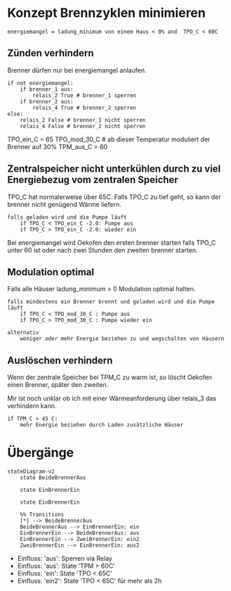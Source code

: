 # Konzept Brennzyklen minimieren
```
energiemangel = ladung_minimum von einem Haus < 0% and  TPO_C < 60C
```
## Zünden verhindern
Brenner dürfen nur bei energiemangel anlaufen.
```
if not energiemangel:
    if brenner_1 aus:
        relais_2 True # brenner_1 sperren
    if brenner_2 aus:
        relais_4 True # brenner_2 sperren
else:
    relais_2 False # brenner_1 nicht sperren
    relais_4 False # brenner_2 nicht sperren
```
TPO_ein_C = 65
TPO_mod_30_C # ab dieser Temperatur moduliert der Brenner auf 30%
TPM_aus_C = 60

## Zentralspeicher nicht unterkühlen durch zu viel Energiebezug vom zentralen Speicher

TPO_C hat normalerweise über 65C. Falls TPO_C zu tief geht, so kann der brenner nicht genügend Wärme liefern.
```
falls geladen wird und die Pumpe läuft
    if TPO_C < TPO_ein_C -2.0: Pumpe aus
    if TPO_C > TPO_ein_C -2.0: wieder ein
```
Bei energiemangel wird Oekofen den ersten brenner starten falls TPO_C unter 60 ist oder nach zwei Stunden den zweiten brenner starten.

## Modulation optimal
Falls alle Häuser ladung_minimum > 0
Modulation optimal halten.
```
falls mindestens ein Brenner brennt und geladen wird und die Pumpe läuft
    if TPO_C < TPO_mod_30_C : Pumpe aus
    if TPO_C > TPO_mod_30_C : Pumpe wieder ein

alternativ
    weniger oder mehr Energie beziehen zu und wegschalten von Häusern
```

## Auslöschen verhindern

Wenn der zentrale Speicher bei TPM_C zu warm ist, so löscht Oekofen einen Brenner, später den zweiten.

Mir ist noch unklar ob ich mit einer Wärmeanforderung über relais_3 das verhindern kann.

```
if TPM_C > 45 C:
    mehr Energie beziehen durch Laden zusätzliche Häuser
```



# Übergänge

```mermaid
stateDiagram-v2
    state BeideBrennerAus

    state EinBrennerEin
    
    state EinBrennerEin

    %% Transitions
    [*] --> BeideBrennerAus
    BeideBrennerAus --> EinBrennerEin: ein
    EinBrennerEin --> BeideBrennerAus: aus
    EinBrennerEin --> ZweiBrennerEin: ein2
    ZweiBrennerEin --> EinBrennerEin: aus2
```

* Einfluss: 'aus': Sperren via Relay
* Einfluss: 'aus': State 'TPM > 60C'
* Einfluss: 'ein': State 'TPO < 65C'
* Einfluss: 'ein2': State 'TPO < 65C' für mehr als 2h


